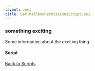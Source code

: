 ```yaml
---
layout: post
title: Get-MailboxPermissionsScript.ps1
---
```


### something exciting

Some information about the exciting thing

#### Script

<script src="https://gist-it.appspot.com/github.com/BanterBoy/scripts-blog/blob/master/PowerShell/scripts/Exchange/Get-MailboxPermissionsScript.ps1"></script>

<a href="/menu/_pages/scripts.html">Back to Scripts</a>
